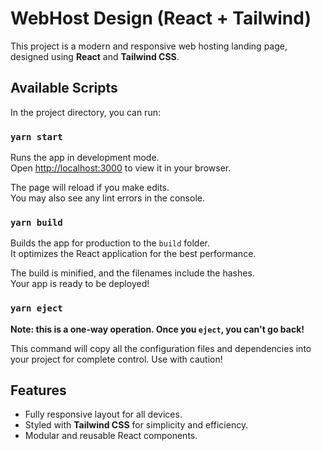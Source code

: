 # WebHost Design (React + Tailwind)

This project is a modern and responsive web hosting landing page, designed using **React** and **Tailwind CSS**.

## Available Scripts

In the project directory, you can run:

### `yarn start`

Runs the app in development mode.  
Open [http://localhost:3000](http://localhost:3000) to view it in your browser.

The page will reload if you make edits.  
You may also see any lint errors in the console.

### `yarn build`

Builds the app for production to the `build` folder.  
It optimizes the React application for the best performance.

The build is minified, and the filenames include the hashes.  
Your app is ready to be deployed!

### `yarn eject`

**Note: this is a one-way operation. Once you `eject`, you can't go back!**

This command will copy all the configuration files and dependencies into your project for complete control. Use with caution!

## Features

- Fully responsive layout for all devices.
- Styled with **Tailwind CSS** for simplicity and efficiency.
- Modular and reusable React components.


